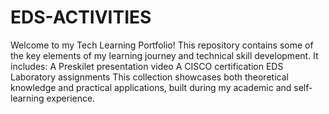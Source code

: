 # EDS-ACTIVITIES
Welcome to my Tech Learning Portfolio! 
This repository contains some of the key elements of my learning journey and technical skill development. It includes:
A Preskilet presentation video
A CISCO certification
EDS Laboratory assignments
This collection showcases both theoretical knowledge and practical applications, built during my academic and self-learning experience.
